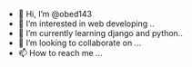 - 👋 Hi, I’m @obed143
- 👀 I’m interested in web developing ..
- 🌱 I’m currently learning django and python..
- 💞️ I’m looking to collaborate on ...
- 📫 How to reach me ...

<!---
obed143/obed143 is a ✨ special ✨ repository because its `README.md` (this file) appears on your GitHub profile.
You can click the Preview link to take a look at your changes.
--->
